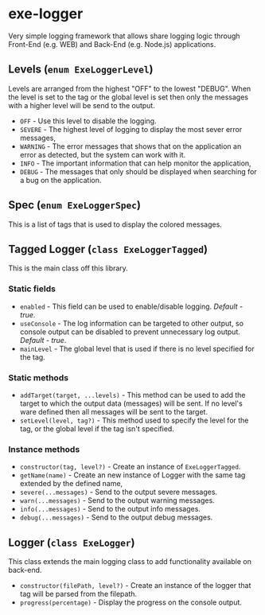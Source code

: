 # exe-logger
Very simple logging framework that allows share logging logic through Front-End (e.g. WEB) 
and Back-End (e.g. Node.js) applications.

## Levels (`enum ExeLoggerLevel`)
Levels are arranged from the highest "OFF" to the lowest "DEBUG". When the level is set to the tag or the global 
level is set then only the messages with a higher level will be send to the output.
* `OFF` - Use this level to disable the logging.
* `SEVERE` - The highest level of logging to display the most sever error messages,
* `WARNING` - The error messages that shows that on the application an error as detected, but the system can work with it.
* `INFO` - The important information that can help monitor the application,
* `DEBUG` - The messages that only should be displayed when searching for a bug on the application.

## Spec (`enum ExeLoggerSpec`)
This is a list of tags that is used to display the colored messages.

## Tagged Logger (`class ExeLoggerTagged`)
This is the main class off this library. 

### Static fields
* `enabled` - This field can be used to enable/disable logging. _Default - true_.
* `useConsole` - The log information can be targeted to other output, so console output can be 
disabled to prevent unnecessary log output. _Default - true_.
* `mainLevel` - The global level that is used if there is no level specified for the tag.

### Static methods
* `addTarget(target, ...levels)` - This method can be used to add the target to which the output data (messages)
will be sent. If no level's ware defined then all messages will be sent to the target.
* `setLevel(level, tag?)` - This method used to specify the level for the tag, or the global level if the
tag isn't specified.

### Instance methods
* `constructor(tag, level?)` - Create an instance of `ExeLoggerTagged`.
* `getName(name)` - Create an new instance of Logger with the same tag extended by the defined name,
* `severe(...messages)` - Send to the output severe messages.
* `warn(...messages)` - Send to the output warning messages.
* `info(...messages)` - Send to the output info messages.
* `debug(...messages)` - Send to the output debug messages.

## Logger (`class ExeLogger`)
This class extends the main logging class to add functionality available on back-end.
* `constructor(filePath, level?)` - Create an instance of the logger that tag will be parsed from the filepath.
* `progress(percentage)` - Display the progress on the console output.
